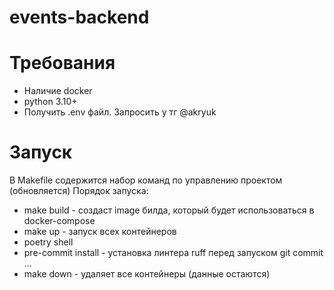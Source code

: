 # events-backend

# Требования
- Наличие docker
- python 3.10+
- Получить .env файл. Запросить у тг @akryuk

# Запуск
В Makefile содержится набор команд по управлению проектом (обновляется)
Порядок запуска:
- make build - создаст image билда, который будет использоваться в docker-compose
- make up - запуск всех контейнеров
- poetry shell
- pre-commit install - установка линтера ruff перед запуском git commit ...
- make down - удаляет все контейнеры (данные остаются)
